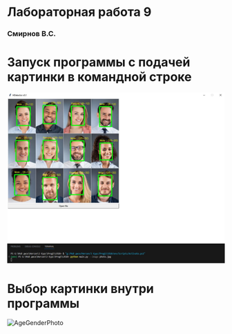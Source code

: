# Лабораторная работа 9
### Смирнов В.С.

# Запуск программы с подачей картинки в командной строке
![AgeGenderPhoto](./results/--image.jpg)

# Выбор картинки внутри программы
![AgeGenderPhoto](./results/open_file.gif)